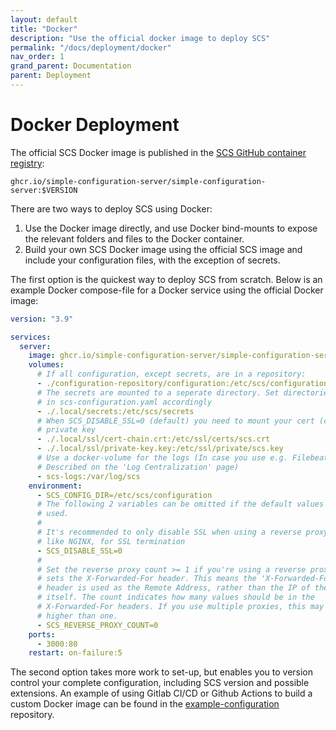 ```yaml
---
layout: default
title: "Docker"
description: "Use the official docker image to deploy SCS"
permalink: "/docs/deployment/docker"
nav_order: 1
grand_parent: Documentation
parent: Deployment
---
```

# Docker Deployment
The official SCS Docker image is published in the
[SCS GitHub container registry](https://github.com/simple-configuration-server/simple-configuration-server/pkgs/container/simple-configuration-server):
```
ghcr.io/simple-configuration-server/simple-configuration-server:$VERSION
```

There are two ways to deploy SCS using Docker:
1. Use the Docker image directly, and use Docker bind-mounts to expose the
   relevant folders and files to the Docker container.
2. Build your own SCS Docker image using the official SCS image and include
   your configuration files, with the exception of secrets.

The first option is the quickest way to deploy SCS from scratch. Below is an
example Docker compose-file for a Docker service using the official Docker
image:
```yaml
version: "3.9"

services:
  server:
    image: ghcr.io/simple-configuration-server/simple-configuration-server:2.0.0
    volumes:
      # If all configuration, except secrets, are in a repository:
      - ./configuration-repository/configuration:/etc/scs/configuration
      # The secrets are mounted to a seperate directory. Set directories.secrets
      # in scs-configuration.yaml accordingly
      - ./.local/secrets:/etc/scs/secrets
      # When SCS_DISABLE_SSL=0 (default) you need to mount your cert (chain) and
      # private key
      - ./.local/ssl/cert-chain.crt:/etc/ssl/certs/scs.crt
      - ./.local/ssl/private-key.key:/etc/ssl/private/scs.key
      # Use a docker-volume for the logs (In case you use e.g. Filebeat, as
      # Described on the 'Log Centralization' page)
      - scs-logs:/var/log/scs
    environment:
      - SCS_CONFIG_DIR=/etc/scs/configuration
      # The following 2 variables can be omitted if the default values are
      # used.
      #
      # It's recommended to only disable SSL when using a reverse proxy,
      # like NGINX, for SSL termination
      - SCS_DISABLE_SSL=0
      #
      # Set the reverse proxy count >= 1 if you're using a reverse proxy that
      # sets the X-Forwarded-For header. This means the 'X-Forwarded-For'
      # header is used as the Remote Address, rather than the IP of the proxy
      # itself. The count indicates how many values should be in the
      # X-Forwarded-For headers. If you use multiple proxies, this may be
      # higher than one.
      - SCS_REVERSE_PROXY_COUNT=0
    ports:
      - 3000:80
    restart: on-failure:5
```

The second option takes more work to set-up, but enables you to version control
your complete configuration, including SCS version and possible extensions.
An example of using Gitlab CI/CD or Github Actions to build a custom
Docker image can be found in the
[example-configuration](https://gitlab.com/simple-configuration-server/example-configuration)
repository.
